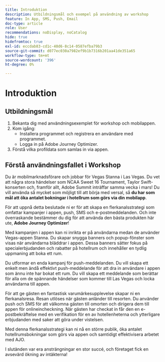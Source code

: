 ```yaml
---
title: Introduktion
description: Utbildningsmål och exempel på användning av workshop
feature: In App, SMS, Push, Email
doc-type: article
role: User
recommendations: noDisplay, noCatalog
hide: true
hidefromtoc: true
exl-id: eccdab83-cd1c-40d6-8c14-0587efba79b3
source-git-commit: d077ec030a7982ef9b1b7316b201aa41de351a65
workflow-type: tm+mt
source-wordcount: '396'
ht-degree: 0%

---
```


# Introduktion

## Utbildningsmål

1. Bekanta dig med användningsexemplet för workshop och mobilappen.
2. Kom igång:
   * Installera programmet och registrera en användare med programmet.
   * Logga in på Adobe Journey Optimizer.
3. Förstå vilka profildata som samlas in via appen.

## Förstå användningsfallet i Workshop

Du är mobilmarknadsförare och jobbar för Vegas Stanna i Las Vegas. Du vet att några stora händelser som NCAA Sweet 16 Tournament, Taylor Swift-konserten och, framför allt, Adobe Summit inträffar samma vecka i mars! Du vill använda så mycket som möjligt till att börja med versal, så **du har som mål att öka antalet bokningar i hotellrum som görs via din mobilapp**.

För att uppnå detta beslutade ni er för att skapa en flerkanalsstrategi som omfattar kampanjer i appen, push, SMS och e-postmeddelanden.  Och inte överraskande bestämmer du dig för att använda den bästa produkten här ute, **Adobe Journey Optimizer**!

Med kampanjen i appen kan ni inrikta er på användarna medan de använder Vegas-appen Stanna. Du skapar snygga banners och popup-fönster som visas när användarna bläddrar i appen. Dessa banners sätter fokus på specialerbjudanden och rabatter på hotellrum och innehåller en tydlig uppmaning att boka ett rum.

Du utformar en enda kampanj för push-meddelanden. Du vill skapa ett enkelt men ändå effektivt push-meddelande för att dra in användare i appen som ännu inte har bokat ett rum. Du vill skapa ett meddelande som berättar för alla om de spännande händelser som kommer till Las Vegas och locka användarna till appen.

För att ge gästen en fantastisk varumärkesupplevelse skapar ni en flerkanalsresa. Resan utlöses när gästen anländer till resorten. Du använder push och SMS för att välkomna gästen till omorten och dirigera dem till appen för onlineincheckning. När gästen har checkat in får den en e-postbekräftelse med en verifikation för en av hotellenheterna och ytterligare erbjudanden med saker att göra under vistelsen.

Med denna flerkanalsstrategi kan ni nå en större publik, öka antalet hotellrumsbokningar som görs via appen och samtidigt effektivisera arbetet med AJO.

I slutänden var era ansträngningar en stor succé, och företaget fick en avsevärd ökning av intäkterna!
